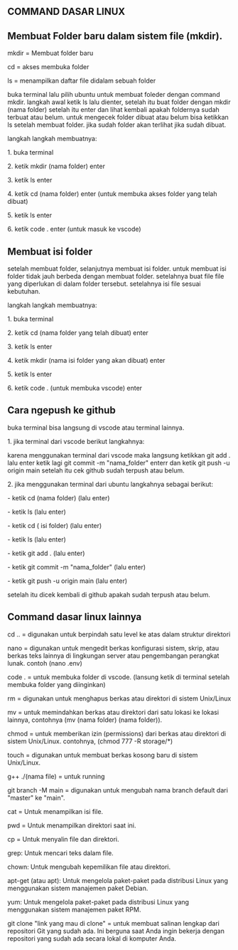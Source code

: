 ## COMMAND DASAR LINUX

## Membuat Folder baru dalam sistem file (mkdir).
mkdir = Membuat folder baru
<p>cd    = akses membuka folder</p>
<p>ls    = menampilkan daftar file didalam sebuah folder</p>

buka terminal lalu pilih ubuntu untuk membuat foleder dengan command mkdir.
langkah awal ketik ls lalu dienter, setelah itu buat folder dengan mkdir (nama folder) setelah itu enter dan lihat kembali apakah foldernya sudah terbuat atau belum. untuk mengecek folder dibuat atau belum bisa ketikkan ls setelah membuat folder. jika sudah folder akan terlihat jika sudah dibuat.
<p>langkah langkah membuatnya:</p>
<p>1. buka terminal</p>
<p>2. ketik mkdir (nama folder) enter</p>
<p>3. ketik ls enter</p>
<p>4. ketik cd (nama folder) enter (untuk membuka akses folder yang telah dibuat)</p>
<p>5. ketik ls enter</p>
<p>6. ketik code . enter (untuk masuk ke vscode)</p>

## Membuat isi folder
setelah membuat folder, selanjutnya membuat isi folder. untuk membuat isi folder tidak jauh berbeda dengan membuat folder. setelahnya buat file file yang diperlukan di dalam folder tersebut. setelahnya isi file sesuai kebutuhan. 
<p>langkah langkah membuatnya:</p>
<p>1. buka terminal</p>
<p>2. ketik cd (nama folder yang telah dibuat) enter</p>
<p>3. ketik ls enter</p>
<p>4. ketik mkdir (nama isi folder yang akan dibuat) enter</p>
<p>5. ketik ls enter</p>
<p>6. ketik code . (untuk membuka vscode) enter</p>

## Cara ngepush ke github
buka terminal bisa langsung di vscode atau terminal lainnya.
<p> 1. jika terminal dari vscode berikut langkahnya:</p>
<p> karena menggunakan terminal dari vscode maka langsung ketikkan git add . lalu enter ketik lagi git commit -m "nama_folder" enterr dan ketik git push -u origin main  setelah itu cek github sudah terpush atau belum.</p>
<p> 2. jika menggunakan terminal dari ubuntu langkahnya sebagai berikut:</p>
<p> - ketik cd (nama folder) (lalu enter)</p>
<p> - ketik ls (lalu enter)</p>
<p> - ketik cd ( isi folder) (lalu enter)</p>
<p> - ketik ls (lalu enter)</p>
<p> - ketik git add . (lalu enter)</p>
<p> - ketik git commit -m "nama_folder" (lalu enter)</p>
<p> - ketik git push -u origin main (lalu enter)</p>
<p>setelah itu dicek kembali di github apakah sudah terpush atau belum.</p>


## Command dasar linux lainnya
cd .. =  digunakan untuk berpindah satu level ke atas dalam struktur direktori
<p>nano  = digunakan untuk mengedit berkas konfigurasi sistem, skrip, atau berkas teks lainnya di lingkungan server atau pengembangan perangkat lunak. contoh (nano .env)</p> 
<p>code . = untuk membuka folder di vscode. (lansung ketik di terminal setelah membuka folder yang diinginkan)</p>
<p>rm    = digunakan untuk menghapus berkas atau direktori di sistem Unix/Linux</p>
<p>mv    = untuk memindahkan berkas atau direktori dari satu lokasi ke lokasi lainnya, contohnya (mv (nama folder) (nama folder)).</p>
<p>chmod = untuk memberikan izin (permissions) dari berkas atau direktori di sistem Unix/Linux. contohnya, (chmod 777 -R storage/*)</p>
<p>touch = digunakan untuk membuat berkas kosong baru di sistem Unix/Linux.</p>
<p>g++ ./(nama file) = untuk running </p>
<p>git branch -M main = digunakan untuk mengubah nama branch default dari "master" ke "main".</p>
<p>cat  = Untuk menampilkan isi file.</p>
<p>pwd  = Untuk menampilkan direktori saat ini.</p>
<p>cp  =  Untuk menyalin file dan direktori.</p>
<p>grep: Untuk mencari teks dalam file.</p>
<p>chown: Untuk mengubah kepemilikan file atau direktori.</p>
<p>apt-get (atau apt): Untuk mengelola paket-paket pada distribusi Linux yang menggunakan sistem manajemen paket Debian.</p>
<p>yum: Untuk mengelola paket-paket pada distribusi Linux yang menggunakan sistem manajemen paket RPM.</p>
<p>git clone "link yang mau di clone"  = untuk membuat salinan lengkap dari repositori Git yang sudah ada. Ini berguna saat Anda ingin bekerja dengan repositori yang sudah ada secara lokal di komputer Anda.</p>

